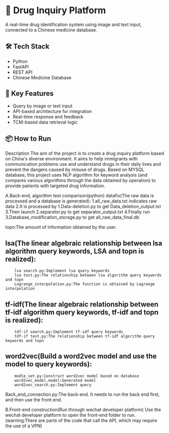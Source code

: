 # 🧠 Drug Inquiry Platform

A real-time drug identification system using image and text input, connected to a Chinese medicine database.

## 🛠 Tech Stack
- Python
- FastAPI
- REST API
- Chinese Medicine Database

## 🚀 Key Features
- Query by image or text input
- API-based architecture for integration
- Real-time response and feedback
- TCM-based data retrieval logic

## 📦 How to Run
Description
The aim of the project is to create a drug inquiry platform based on China's diverse environment. It aims to help immigrants with communication problems use and understand drugs in their daily lives and prevent the dangers caused by misuse of drugs. Based on MYSQL database, this project uses NLP algorithm for keyword analysis (and compares various algorithms through the data obtained by operation) to provide patients with targeted drug information.

A.Back-end, algorithm test comparison(python)
datafix(The raw data is processed and a database is generated):
        1.all_raw_data.txt indicates raw data
        2.It is processed by 1.Data-deletion.py to get Data_deletion_output.txt
        3.Then launch 2.separator.py to get separator_output.txt
        4.Finally run 3.Database_modification_storage.py to get all_raw_data_final.db

topn:The amount of information obtained by the user.
## lsa(The linear algebraic relationship between lsa algorithm query keywords, LSA and topn is realized):
        lsa search.py:Implement lsa query keywords
        lsa test.py:The relationship between lsa algorithm query keywords and topn
        Lagrange_interpolation.py:The function is obtained by Lagrange interpolation


## tf-idf(The linear algebraic relationship between tf-idf algorithm query keywords, tf-idf and topn is realized):
        tdf-if search.py:Implement tf-idf query keywords
        tdf-if test.py:The relationship between tf-idf algorithm query keywords and topn

## word2vec(Build a word2vec model and use the model to query keywords):
        modle_set.py:Construct word2vec model based on database
        word2vec_model.model:Generated model
        word2vec_search.py:Implement query

Back_end_connection.py:The back-end. It needs to run the back end first, and then use the front end.

B.Front-end construction(Run through wechat developer platform)
Use the wechat developer platform to open the front-end folder to run.(warning:There are parts of the code that call the API, which may require the use of a VPN)
